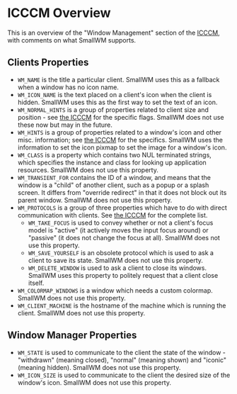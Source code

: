 # ICCCM Overview #

This is an overview of the "Window Management" section of the 
[ICCCM](http://tronce.com/gui/x/icccm/sec-4.html), with comments on what
SmallWM supports.

## Clients Properties ##
 - `WM_NAME` is the title a particular client. SmallWM uses this as a fallback when a window has no icon name.
 - `WM_ICON_NAME` is the text placed on a client's icon when the client is hidden. SmallWM uses this as the first way to set the text of an icon.
 - `WM_NORMAL_HINTS` is a group of properties related to client size and position - see [the ICCCM](http://tronche.com/gui/x/icccm/sec-4.html#s-4.1.2.3) for the specific flags. SmallWM does not use these now but may in the future.
 - `WM_HINTS` is a group of properties related to a window's icon and other misc. information; see [the ICCCM](http://tronche.com/gui/x/icccm/sec-4.html#s-4.1.2.4) for the specifics. SmallWM uses the information to set the icon pixmap to set the image for a window's icon.
 - `WM_CLASS` is a property which contains two NUL terminated strings, which specifies the instance and class for looking up application resources.  SmallWM does not use this property.
 - `WM_TRANSIENT_FOR` contains the ID of a window, and means that the window  is a "child" of another client, such as a popup or a splash screen. It differs from "override redirect" in that it does not block out its parent window. SmallWM does not use this property.
 - `WM_PROTOCOLS` is a group of three properties which have to do with direct communication with clients. See [the ICCCM](http://tronche.com/gui/x/icccm/sec-4.html#s-4.1.2.4) for the complete list.
   - `WM_TAKE_FOCUS` is used to convey whether or not a client's focus model is "active" (it actively moves the input focus around) or "passive" (it does not change the focus at all). SmallWM does not use this property.
   - `WM_SAVE_YOURSELF` is an obsolete protocol which is used to ask a client to save its state. SmallWM does not use this property.
   - `WM_DELETE_WINDOW` is used to ask a client to close its windows. SmallWM uses this property to politely request that a client close itself.
 - `WM_COLORMAP_WINDOWS` is a window which needs a custom colormap. SmallWM does not use this property.
 - `WM_CLIENT_MACHINE` is the hostname of the machine which is running the client. SmallWM does not use this property.
  
## Window Manager Properties ##

 - `WM_STATE` is used to communicate to the client the state of the window - "withdrawn" (meaning closed), "normal" (meaning shown) and "iconic" (meaning hidden). SmallWM does not use this property.
 - `WM_ICON_SIZE` is used to communicate to the client the desired size of the window's icon. SmallWM does not use this property.
